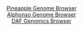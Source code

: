 <div id="Pineapple_Genome_Browser" align="center">
  <a href="https://igv.org/app/?sessionURL=blob:zZJta9swFIX_i6BlA8e27NqODWE4XV.Spu3ytqwtxSi27KiRJVVSnKYh_31a2NiXFZoPGwOBpMuVdM7RswUNlopwBhLg2TCwIQQWUAu.HqNaUHyDaqxAUiKqsAUkLrHELMcg2YISKY2mo4E5udBaqMRxiBatGrGK28q3UY1eOUNrZee8dk45pWjOJdJcKqcrUcMdUjWtNZ4jIWzztm8HToE0chAVC84UdwRmVbY292W_SlmFGa9xVq.oJnsBmdFjNBZ2iT6ls3Ga51ipK7zpFZ30qpd.9c.m9xfh6f309nI2DWfHY1IxpFcSd26_3fdhu6ADSi7TYYrETAy9UVwLvTzyPx.fvQgiserACLb9k3bstk0whBX45X_ybAY50HepRNn1wqE.O_LO7yb95RczX21uojK6HpwP_.g9BjsLUJ6vDAsgX8goga7lu6EVeGHrxxK2Ldd0GUQ4AcnDowW0RPnStD9sgd4IQwxQ.Hm1h8cCXBZYgqQVu24E49gLTqITN47hztqClaR_L97z6SiOXC_1vDArCdUG5yJTTCgbMWY3eWlXrwfmObq47C2f2lAJT8n.RC1JQ3qDzZHX7c_v3kjTAubx_Scaq._R9E_Ye48QW88PBW7oXeNTwxiZTCeajjeL4VMQEtbvdZ.C6zcDOiyckssaadNvKmb7k7gGSYKYNoWGKDInlOjNzOTI1yCBnm_ABTmn3JAIZDX_4FquBQP3429A_d3j7js-">Pineapple Genome Browser</a>
</div>
<div id="Alphonso_Genome_Browser" align="center">
  <a href="https://igv.org/app/?sessionURL=blob:zZJda9swFIb_i6BlA8ffcSJDGU6bZqHpV7I0rKWYE1t21MqSKyl205D_PrVs7GaF5mJjoAvpcKTzvq.eLWqIVFRwFCPf9rq25yELqZVoZ1DVjFxARRSKC2CKWEiSgkjCM4LiLSpAaZhPJ.bmSutaxY5Ddd2pgJfCVoENFbwIDq2yM1E5x4IxWAoJWkjlDCQ0wqFl02nJEuraNrMDu.vkoMEBVq8EV8KpCS_T1ryX_iqlJeGiImm1Zpq.CUiNHqMxtwv4kixmSZYRpc7IZpwfJWfj5CYYzm9H0fHt_PLrYh4tDme05KDXkhydJORluony8xzLp2l41QtBnMy6bZWHB8HJ4fC5ppKoI6_n9YOwj93XYCjPyfP_5Nksuqdv1rBHPAs31_zmfDyAUT.Jvj34YthOxu_43lmIiWxtOEDZSvZiz7UCN7K6ftR53Xp9y3WxSUcKiuK7ewtpCdmjab_bIr2pDS1Ikaf1GzgWEjInEsUd7Lo9D2O_G_ZCF2NvZ23RWrK_F.3pfIp7rp_4fpQWlGmDcp4qXisbOLebrLDLlz2zJKy5eHhkE1yqyfcLysSADfFqFS7g.o9Z.sa_Gf32fcboRxT9E.o.IsTWy31RUxs88y77_qKtR1O3GJ3ikbjK5tMDf7DO3g1ov3AKISvQpt9UzPEnbw1IClybQkMVXVJG9WZhchQtij0_MNiiTDBhOESyXH5yLdfyuu7n33gGu_vdDw--">Alphonso Genome Browser</a>
</div>


<div id="DAF_Genomics_Browser" align="center">
  <a href="https://igv.org/app/?sessionURL=blob:tZFra9swFIb_i6D9ZDu.xY4NYZiuydKWdG1wMlJKOLOPYxNL8iQ5V_LfJ9yWwUYZgw4kIXEu76vznMgWhaw4IzFxLadvOQ4xiCz5bga0qXEKFCWJC6glGkRggQJZhiQ.kQKkgvTxTleWSjUy7vVyKMw1Mk6rTFrSs6AxJW9ViTrVdC2gcOQMdtLKONXJCnpQNyVnkvcgy1BK0.41yNarHejjLbbqWuKKtrWqOtWVNqGN5VYB2m3Fctz_xch_UNar.pQsZklXf4uHST5MbifJ3LtOl.Pgapnef1mkweJyVq0ZqFbg8NtdNBlP56w8XrijoF3c..PR5iDhYbvZJhfe58vrfVMJlEMndAaeP4icPjkbpOZZqyGQrBRO7PhG6A4M1_fN16vXD_QUBK9I_PRsECUg2.j0pxNRh0ajIhJ_tB01g3CRoyCxGdl26ESR2_dD344i52ycSCvqD2Y5Sh.j0HYT1w2s70C1flHV3QC10J_BjwL5W2e9_xXUPP96BelNcaypJoXhzVjtaTF9kPXS998BZZB3P1ZwQUHp0MvzFQvUWo8iU7.4eOfn808-">DAF Genomics Browser</a>
</div>

